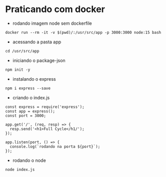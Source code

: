 # Praticando com docker

- rodando imagem node sem dockerfile

```
docker run --rm -it -v $(pwd)/:/usr/src/app -p 3000:3000 node:15 bash
```

- acessando a pasta app

```
cd /usr/src/app
```
- iniciando o package-json
```
npm init -y
```
- instalando o express
```
npm i express --save
```
- criando o index.js
```
const express = require('express');
const app = express();
const port = 3000;

app.get('/', (req, resp) => {
  resp.send('<h1>Full Cycle</h1/');
});

app.listen(port, () => {
  console.log(`rodando na porta ${port}`);
});
```
- rodando o node
```
node index.js
```